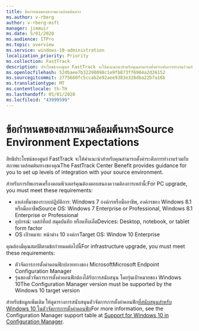 ```yaml
---
title: ข้อกำหนดของสภาพแวดล้อมต้นทาง
ms.author: v-rberg
author: v-rberg-msft
manager: jimmuir
ms.date: 5/01/2020
ms.audience: ITPro
ms.topic: overview
ms.service: windows-10-administration
localization_priority: Priority
ms.collection: FastTrack
description: ประโยชน์จากศูนย์ FastTrack จะให้คําแนะนําสําหรับคุณสามารถตั้งค่าระดับการทํางานร่วมกับสภาพแวดล้อมต้นทางของคุณสําหรับการปรับใช้ Windows 10
ms.openlocfilehash: 52dbaee7b32290098c1e9fb873ff6984a2d26152
ms.sourcegitcommit: 2775660fc5ccab2e92aee9383e326dba22b7a16b
ms.translationtype: MT
ms.contentlocale: th-TH
ms.lasthandoff: 05/01/2020
ms.locfileid: "43999599"
---
```

# <a name="source-environment-expectations"></a><span data-ttu-id="7a63c-103">ข้อกำหนดของสภาพแวดล้อมต้นทาง</span><span class="sxs-lookup"><span data-stu-id="7a63c-103">Source Environment Expectations</span></span>

<span data-ttu-id="7a63c-104">สิทธิประโยชน์ของศูนย์ FastTrack จะให้คําแนะนําสําหรับคุณสามารถตั้งค่าระดับการทํางานร่วมกับสภาพแวดล้อมต้นทางของคุณ</span><span class="sxs-lookup"><span data-stu-id="7a63c-104">The FastTrack Center Benefit provides guidance for you to set up levels of integration with your source environment.</span></span>
  
<span data-ttu-id="7a63c-105">สําหรับการอัพเกรดเครื่องคอมพิวเตอร์คุณต้องตอบสนองความต้องการเหล่านี้:</span><span class="sxs-lookup"><span data-stu-id="7a63c-105">For PC upgrade, you must meet these requirements:</span></span>

- <span data-ttu-id="7a63c-106">แหล่งที่มาของระบบปฏิบัติการ: Windows 7 องค์กรหรือมืออาชีพ, องค์กรของ Windows 8.1 หรือมืออาชีพ</span><span class="sxs-lookup"><span data-stu-id="7a63c-106">Source OS: Windows 7 Enterprise or Professional, Windows 8.1 Enterprise or Professional</span></span>
- <span data-ttu-id="7a63c-107">อุปกรณ์: เดสก์ท็อป สมุดบันทึก หรือแท็บเล็ต</span><span class="sxs-lookup"><span data-stu-id="7a63c-107">Devices: Desktop, notebook, or tablet form factor</span></span>
- <span data-ttu-id="7a63c-108">OS เป้าหมาย: หน้าต่าง 10 องค์กร</span><span class="sxs-lookup"><span data-stu-id="7a63c-108">Target OS: Window 10 Enterprise</span></span>

<span data-ttu-id="7a63c-109">คุณต้องมีคุณสมบัติตามข้อกําหนดต่อไปนี้</span><span class="sxs-lookup"><span data-stu-id="7a63c-109">For infrastructure upgrade, you must meet these requirements:</span></span>   

- <span data-ttu-id="7a63c-110">ตัวจัดการการตั้งค่าคอนฟิกปลายทางของ Microsoft</span><span class="sxs-lookup"><span data-stu-id="7a63c-110">Microsoft Endpoint Configuration Manager</span></span>  
- <span data-ttu-id="7a63c-111">รุ่นของตัวจัดการการตั้งค่าคอนฟิกต้องได้รับการสนับสนุน โดยรุ่นเป้าหมายของ Windows 10</span><span class="sxs-lookup"><span data-stu-id="7a63c-111">The Configuration Manager version must be supported by the Windows 10 target version</span></span>

<span data-ttu-id="7a63c-112">สําหรับข้อมูลเพิ่มเติม ให้ดูตารางการสนับสนุนตัวจัดการการตั้งค่าคอนฟิก[ที่สนับสนุนสําหรับ Windows 10 ในตัวจัดการการตั้งค่าคอนฟิก](https://docs.microsoft.com/sccm/core/plan-design/configs/support-for-windows-10)</span><span class="sxs-lookup"><span data-stu-id="7a63c-112">For more information, see the Configuration Manager support table at [Support for Windows 10 in Configuration Manager](https://docs.microsoft.com/sccm/core/plan-design/configs/support-for-windows-10).</span></span>
  